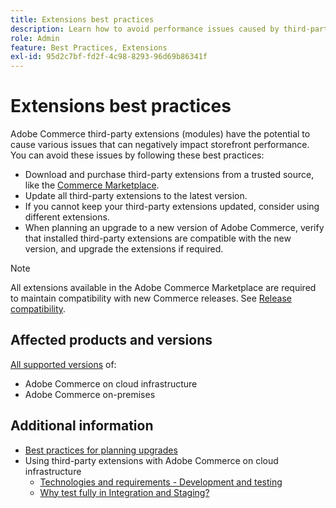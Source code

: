 ```yaml
---
title: Extensions best practices
description: Learn how to avoid performance issues caused by third-party Adobe Commerce extensions.
role: Admin
feature: Best Practices, Extensions
exl-id: 95d2c7bf-fd2f-4c98-8293-96d69b86341f
---
```

# Extensions best practices

Adobe Commerce third-party extensions (modules) have the potential to cause various issues that can negatively impact storefront performance. You can avoid these issues by following these best practices:

- Download and purchase third-party extensions from a trusted source, like the [Commerce Marketplace](https://marketplace.magento.com/extensions.html).
- Update all third-party extensions to the latest version. 
- If you cannot keep your third-party extensions updated, consider using different extensions.
- When planning an upgrade to a new version of Adobe Commerce, verify that installed third-party extensions are compatible with the new version, and upgrade the extensions if required.

>[!NOTE]
>
> All extensions available in the Adobe Commerce Marketplace are required to maintain compatibility with new Commerce releases. See [Release compatibility](https://developer.adobe.com/commerce/marketplace/guides/sellers/compatibility/releases/).

## Affected products and versions

[All supported versions](../../../release/versions.md) of:

- Adobe Commerce on cloud infrastructure
- Adobe Commerce on-premises

## Additional information

- [Best practices for planning upgrades](../../../upgrade/prepare/best-practices.md)
- Using third-party extensions with Adobe Commerce on cloud infrastructure
  - [Technologies and requirements - Development and testing](https://experienceleague.adobe.com/en/docs/commerce-cloud-service/user-guide/develop/overview#cloud-req-devtest)
  - [Why test fully in Integration and Staging?](https://devdocs.magento.com/cloud/live/live.html#whytest)
